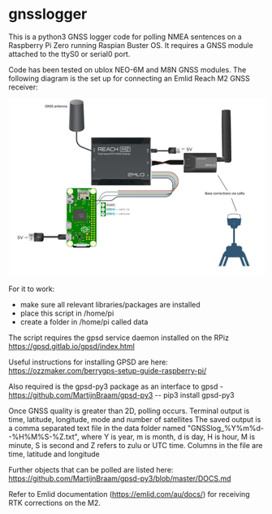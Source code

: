 # gnsslogger
This is a python3 GNSS logger code for polling NMEA sentences on a Raspberry Pi Zero running Raspian Buster OS.
It requires a GNSS module attached to the ttyS0 or serial0 port.

Code has been tested on ublox NEO-6M and M8N GNSS modules. The following diagram is the set up for connecting an Emlid Reach M2 GNSS receiver:

![image](Emlid_to_piz.png)

For it to work:
 - make sure all relevant libraries/packages are installed
 - place this script in /home/pi
 - create a folder in /home/pi called data

The script requires the gpsd service daemon installed on the RPiz
https://gpsd.gitlab.io/gpsd/index.html

Useful instructions for installing GPSD are here: https://ozzmaker.com/berrygps-setup-guide-raspberry-pi/

Also required is the gpsd-py3 package as an interface to gpsd - https://github.com/MartijnBraam/gpsd-py3
 -- pip3 install gpsd-py3
 
Once GNSS quality is greater than 2D, polling occurs.
Terminal output is time, latitude, longitude, mode and number of satellites
The saved output is a comma separated text file in the data folder named "GNSSlog_%Y%m%d--%H%M%S-%Z.txt", where Y is year, m is month, d is day, H is hour, M is minute, S is second and Z refers to zulu or UTC time.
Columns in the file are time, latitude and longitude

Further objects that can be polled are listed here:
https://github.com/MartijnBraam/gpsd-py3/blob/master/DOCS.md

Refer to Emlid documentation (https://emlid.com/au/docs/) for receiving RTK corrections on the M2.
